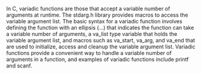 In C, variadic functions are those that accept a variable number of arguments at runtime. The stdarg.h library provides macros to access the variable argument list. The basic syntax for a variadic function involves defining the function with an ellipsis (...) that indicates the function can take a variable number of arguments, a va_list type variable that holds the variable argument list, and macros such as va_start, va_arg, and va_end that are used to initialize, access and cleanup the variable argument list. Variadic functions provide a convenient way to handle a variable number of arguments in a function, and examples of variadic functions include printf and scanf.
